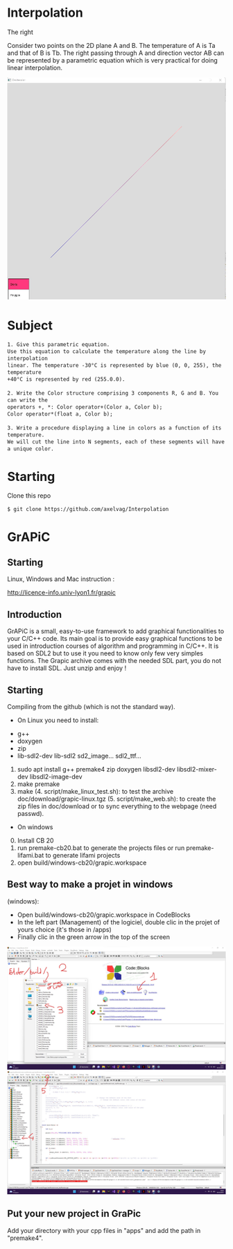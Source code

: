 # Interpolation

The right

Consider two points on the 2D plane A and B. The temperature of A is Ta and that of B is Tb. The right
passing through A and direction vector AB can be represented by a parametric equation
which is very practical for doing linear interpolation.

![image](image/Interpolation.jpg)

# Subject

```
1. Give this parametric equation.
Use this equation to calculate the temperature along the line by interpolation
linear. The temperature -30°C is represented by blue (0, 0, 255), the temperature
+40°C is represented by red (255.0.0).
   
2. Write the Color structure comprising 3 components R, G and B. You can write the
operators +, *: Color operator+(Color a, Color b);
Color operator*(float a, Color b);

3. Write a procedure displaying a line in colors as a function of its temperature.
We will cut the line into N segments, each of these segments will have a unique color.
```

# Starting

Clone this repo
```
$ git clone https://github.com/axelvag/Interpolation
```

# GrAPiC 

## Starting

Linux, Windows and Mac instruction :

http://licence-info.univ-lyon1.fr/grapic

## Introduction

GrAPiC is a small, easy-to-use framework to add graphical functionalities to your C/C++ code. 
Its main goal is to provide easy graphical functions to be used in introduction courses of algorithm and programming in C/C++. 
It is based on SDL2 but to use it you need to know only few very simples functions. 
The Grapic archive comes with the needed SDL part, you do not have to install SDL. Just unzip and enjoy ! 

## Starting

Compiling from the github (which is not the standard way).

* On Linux you need to install:
- g++
- doxygen
- zip
- lib-sdl2-dev lib-sdl2 sd2_image... sdl2_ttf...

1. sudo apt install g++ premake4 zip doxygen libsdl2-dev libsdl2-mixer-dev libsdl2-image-dev
2. make premake
3. make
(4. script/make_linux_test.sh): to test the archive doc/download/grapic-linux.tgz
(5. script/make_web.sh): to create the zip files in doc/download or to sync everything to the webpage (need passwd).


* On windows
0. Install CB 20
1. run premake-cb20.bat to generate the projects files    or     run premake-lifami.bat to generate lifami projects 
2. open build/windows-cb20/grapic.workspace

## Best way to make a projet in windows

(windows): 
 - Open build/windows-cb20/grapic.workspace in CodeBlocks
 - In the left part (Management) of the logiciel, double clic in the projet of yours choice (it's those in /apps)
 - Finally clic in the green arrow in the top of the screen

![OpenFolder](image/OpenFolder.jpg)
![OpenFile](image/OpenFile.jpg)

## Put your new project in GraPic

Add your directory with your cpp files in "apps" and add the path in "premake4".

